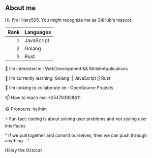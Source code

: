 

## About me

Hi, I'm Hilary505. You might recognize me as GitHub's mascot.

| Rank | Languages     |
|-----:|---------------|
|     1| JavaScript    |
|     2| Golang        |
|     3| Rust          |


👀 I’m interested in : WebDevelopment && MobileApplications

🌱 I’m currently learning: Golang || JavaScript || Rust

💞️ I’m looking to collaborate on : OpenSource Projects

📫 How to reach me: +254793928611

😄 Pronouns: he/him

⚡ Fun fact: coding is about solving user problems and not styling user interfaces

" If we pull together and commit ourselves, then we can push through anything ..."

Hilary the Octocat

<!---
Hilary505/Hilary505 is a ✨ special ✨ repository because its `README.md` (this file) appears on your GitHub profile.
You can click the Preview link to take a look at your changes.
--->
